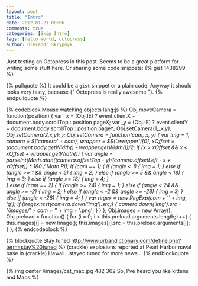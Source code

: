 ```yaml
---
layout: post
title: "Intro"
date: 2012-01-21 00:06
comments: true
categories: [Skip Intro]
tags: [hello world, octopress]
author: Olexandr Skrypnyk
---
```

Just testing an Octopress in this post. Seems to be a great platform for writing some stuff here.
Or sharing some code snippets:
{% gist 1438299 %}

{% pullquote %}
It could be a `gist` snippet or a plain code. Anyway it should looks very tasty, because {" Octopress is really awesome "}.
{% endpullquote %}
<!-- more -->
{% codeblock Mouse watching objects lang:js %}
Obj.moveCamera = function(position) {
  var _x = (Obj.IE) ? event.clientX + document.body.scrollTop : position.pageX;
  var _y = (Obj.IE) ? event.clientY + document.body.scrollTop : position.pageY;
  Obj.setCamera(1,_x,_y);
  Obj.setCamera(2,_x,_y);
};
Obj.setCamera = function(cam, x, y) {
  var img = 1, camera = $('camera_' + cam), wrapper = $$('.wrapper')[0], xOffset = (document.body.getWidth() - wrapper.getWidth())/2;
  if (x > xOffset && x < xOffset + wrapper.getWidth()) {
    var angle = parseInt(Math.atan((camera.offsetTop - y)/(camera.offsetLeft - x + xOffset)) * 180 / Math.PI);
    if (cam == 1) {
      if (angle < 1) {
        img = 1;
      } else if (angle >= 1 && angle < 5) {
        img = 2;
      } else if (angle >= 5 && angle < 18) {
        img = 3;
      } else if (angle >= 18) {
        img = 4;
      }    
    } else if (cam == 2) {
      if (angle >= 24) {
        img = 1;
      } else if (angle < 24 && angle >= -2) {
        img = 2;
      } else if (angle < -2 && angle >= -28) {
        img = 3;
      } else if (angle < -28) {
        img = 4;
      }
    }
    var regex = new RegExp(cam + '_' + img, 'g');
    if (!regex.test(camera.down('img').src)) {
      camera.down('img').src = '/images/' + cam + '_' + img + '.png';
    }
  }
};
Obj.images = new Array();
Obj.preload = function() {
  for (i = 0; i < this.preload.arguments.length; i++) {
    this.images[i] = new Image();
    this.images[i].src = this.preload.arguments[i];
  }
};
{% endcodeblock %}

{% blockquote Stay tuned http://www.urbandictionary.com/define.php?term=stay%20tuned %}
(crackle) explosions reported at Pearl Harbor naval base in (crackle) Hawaii...stayed tuned for more news...
{% endblockquote %}

{% img center /images/cat_mac.jpg 482 362 So, I've heard you like kittens and Macs %}